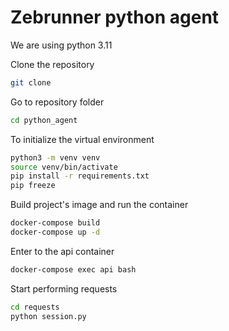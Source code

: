 # Zebrunner python agent

We are using python 3.11

Clone the repository
```sh
git clone
```

Go to repository folder
```sh
cd python_agent
```


To initialize the virtual environment

```sh
python3 -m venv venv
source venv/bin/activate
pip install -r requirements.txt
pip freeze
```

Build project's image and run the container
```sh
docker-compose build
docker-compose up -d
```

Enter to the api container
```sh
docker-compose exec api bash
```

Start performing requests
 ```sh
cd requests
python session.py
```


